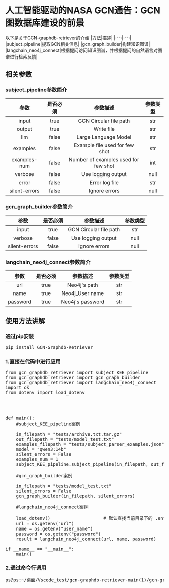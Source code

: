 # 人工智能驱动的NASA GCN通告：GCN图数据库建设的前景
以下是关于GCN-graphdb-retriever的介绍
|方法|描述|
|:--:|:--:|
|subject_pipeline|提取GCN相关信息|
|gcn_graph_builder|构建知识图谱|
|langchain_neo4j_connect|根据提问访问知识图谱，并根据提问的自然语言对图谱进行检索反馈|

## 相关参数
### subject_pipeline参数简介
|参数|是否必须|参数描述|参数类型|
|:--:|:--:|:--:|:--:|
|input|true|GCN Circular file path|str|
|output|true|Write file|str|
|llm|false|Large Language Model|str|
|examples|false|Example file used for few shot|str|
|examples-num|false|Number of examples used for few shot|int|
|verbose|false|Use logging output|null|
|error|false|Error log file|str|
|silent-errors|false|Ignore errors|null|

### gcn_graph_builder参数简介
|参数|是否必须|参数描述|参数类型|
|:--:|:--:|:--:|:--:|
|input|true|GCN Circular file path|str|
|verbose|false|Use logging output|null|
|silent-errors|false|Ignore errors|null|

### langchain_neo4j_connect参数简介
|参数|是否必须|参数描述|参数类型|
|:--:|:--:|:--:|:--:|
|url|true|Neo4j's path|str|
|name|true|Neo4j_User name|str|
|password|true|Neo4j's password|str|



## 使用方法讲解
### 通过pip安装
<pre>
pip install GCN-Graphdb-Retriever
</pre>
### 1.直接在代码中进行应用
<pre>
from gcn_graphdb_retriever import subject_KEE_pipeline
from gcn_graphdb_retriever import gcn_graph_builder
from gcn_graphdb_retriever import langchain_neo4j_connect
import os
from dotenv import load_dotenv




def main():
    #subject_KEE_pipeline案例

    in_filepath = "tests/archive.txt.tar.gz"
    out_filepath = "tests/model_test.txt"
    examples_filepath = "tests/subject_parser_examples.json"
    model = "qwen3:14b"
    silent_errors = False
    examples_num = 1
    subject_KEE_pipeline.subject_pipeline(in_filepath, out_filepath, examples_filepath, model, silent_errors, examples_num)

    #gcn_graph_builder案例

    in_filepath = "tests/model_test.txt"
    silent_errors = False
    gcn_graph_builder(in_filepath, silent_errors)

    #langchain_neo4j_connect案例

    load_dotenv()                    # 默认查找当前目录下的 .env
    url = os.getenv("url")
    name = os.getenv("user_name")
    password = os.getenv("password")
    result = langchain_neo4j_connect(url, name, password)

if __name__ == "__main__":
    main()
</pre>

### 2.通过命令行调用
<pre>
ps@ps:~/桌面/Vscode_test/gcn-graphdb-retriever-main(1)/gcn-graphdb-retriever-main$ uv run subject_KEE_pipeline -i tests/archive.txt.tar.gz -o tests/model_test.txt --examples tests/subject_parser_examples.json
</pre>
